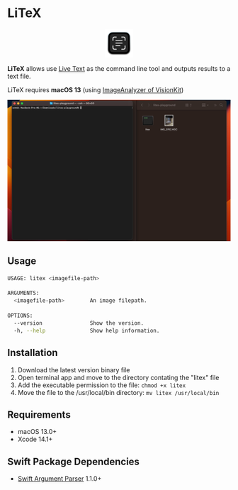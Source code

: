 # LiTeX

<p align="center">
    <img src="materials/litex_icon.png" width=64>
</p>

**LiTeX** allows use [Live Text](https://support.apple.com/en-us/HT212630) as the command line tool and outputs results to a text file.

LiTeX requires **macOS 13** (using [ImageAnalyzer of VisionKit](https://developer.apple.com/documentation/visionkit/imageanalyzer))

<p align="center">
    <img src="materials/litex_demo.gif" width=1024>
</p>

## Usage

```sh
USAGE: litex <imagefile-path>

ARGUMENTS:
  <imagefile-path>        An image filepath.

OPTIONS:
  --version               Show the version.
  -h, --help              Show help information.
```

## Installation

1. Download the latest version binary file
2. Open terminal app and move to the directory contating the "litex" file
3. Add the executable permission to the file: `chmod +x litex`
4. Move the file to the /usr/local/bin directory: `mv litex /usr/local/bin`

## Requirements

- macOS 13.0+
- Xcode 14.1+

## Swift Package Dependencies

- [Swift Argument Parser](https://github.com/apple/swift-argument-parser) 1.1.0+
